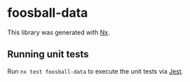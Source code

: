 # foosball-data

This library was generated with [Nx](https://nx.dev).

## Running unit tests

Run `nx test foosball-data` to execute the unit tests via [Jest](https://jestjs.io).
